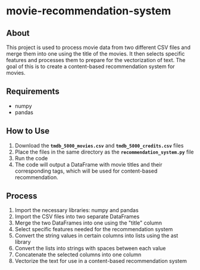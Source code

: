# movie-recommendation-system

## **About**

This project is used to process movie data from two different CSV files and merge them into one using the title of the movies. It then selects specific features and processes them to prepare for the vectorization of text. The goal of this is to create a content-based recommendation system for movies.

## **Requirements**

- numpy
- pandas

## **How to Use**

1. Download the **`tmdb_5000_movies.csv`** and **`tmdb_5000_credits.csv`** files
2. Place the files in the same directory as the **`recommendation_system.py`** file
3. Run the code
4. The code will output a DataFrame with movie titles and their corresponding tags, which will be used for content-based recommendation.

## **Process**

1. Import the necessary libraries: numpy and pandas
2. Import the CSV files into two separate DataFrames
3. Merge the two DataFrames into one using the "title" column
4. Select specific features needed for the recommendation system
5. Convert the string values in certain columns into lists using the ast library
6. Convert the lists into strings with spaces between each value
7. Concatenate the selected columns into one column
8. Vectorize the text for use in a content-based recommendation system

